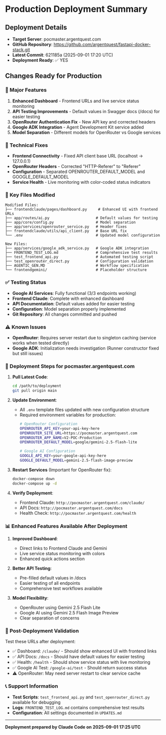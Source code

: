 # Production Deployment Summary

## Deployment Details
- **Target Server**: pocmaster.argentquest.com
- **GitHub Repository**: https://github.com/argentquest/fastapi-docker-stack.git
- **Latest Commit**: 621185a (2025-09-01 17:20 UTC)
- **Deployment Ready**: ✅ YES

## Changes Ready for Production

### 🎯 Major Features
1. **Enhanced Dashboard** - Frontend URLs and live service status monitoring
2. **API Testing Improvements** - Default values in Swagger docs (/docs) for easier testing  
3. **OpenRouter Authentication Fix** - New API key and corrected headers
4. **Google ADK Integration** - Agent Development Kit service added
5. **Model Separation** - Different models for OpenRouter vs Google services

### 🔧 Technical Fixes
- **Frontend Connectivity** - Fixed API client base URL (localhost → 127.0.0.1)
- **OpenRouter Headers** - Corrected "HTTP-Referer" to "Referer"
- **Configuration** - Separated OPENROUTER_DEFAULT_MODEL and GOOGLE_DEFAULT_MODEL
- **Service Health** - Live monitoring with color-coded status indicators

### 📁 Key Files Modified
```
Modified Files:
├── frontendclaude/pages/dashboard.py     # Enhanced UI with frontend URLs
├── app/routes/ai.py                     # Default values for testing
├── app/core/config.py                   # Model separation
├── app/services/openrouter_service.py   # Header fixes
├── frontendclaude/utils/api_client.py   # Base URL fix
└── .env                                 # Updated model configuration

New Files:
├── app/services/google_adk_service.py   # Google ADK integration
├── FRONTEND_TEST_LOG.md                 # Comprehensive test results
├── test_frontend_api.py                 # Automated testing script
├── test_openrouter_direct.py            # Configuration validation
├── AGENTIC_GEN.MD                       # Workflow specification
└── frontendgemini/                      # Placeholder structure
```

### ✅ Testing Status
- **Google AI Services**: Fully functional (3/3 endpoints working)
- **Frontend Claude**: Complete with enhanced dashboard
- **API Documentation**: Default values added for easier testing
- **Configuration**: Model separation properly implemented
- **Git Repository**: All changes committed and pushed

### ⚠️ Known Issues
- **OpenRouter**: Requires server restart due to singleton caching (service works when tested directly)
- **Google ADK**: Initialization needs investigation (Runner constructor fixed but still issues)

### 🚀 Deployment Steps for pocmaster.argentquest.com

1. **Pull Latest Code**:
   ```bash
   cd /path/to/deployment
   git pull origin main
   ```

2. **Update Environment**:
   - All `.env` template files updated with new configuration structure
   - Required environment variables for production:
     ```bash
     # OpenRouter Configuration
     OPENROUTER_API_KEY=your-api-key-here
     OPENROUTER_SITE_URL=https://pocmaster.argentquest.com
     OPENROUTER_APP_NAME=V2-POC-Production
     OPENROUTER_DEFAULT_MODEL=google/gemini-2.5-flash-lite
     
     # Google AI Configuration  
     GOOGLE_API_KEY=your-google-api-key-here
     GOOGLE_DEFAULT_MODEL=gemini-2.5-flash-image-preview
     ```

3. **Restart Services** (Important for OpenRouter fix):
   ```bash
   docker-compose down
   docker-compose up -d
   ```

4. **Verify Deployment**:
   - Frontend Claude: `http://pocmaster.argentquest.com/claude/`
   - API Docs: `http://pocmaster.argentquest.com/docs`
   - Health Check: `http://pocmaster.argentquest.com/health`

### 📊 Enhanced Features Available After Deployment

1. **Improved Dashboard**:
   - Direct links to Frontend Claude and Gemini
   - Live service status monitoring with colors
   - Enhanced quick actions section

2. **Better API Testing**:
   - Pre-filled default values in /docs
   - Easier testing of all endpoints
   - Comprehensive test workflows available

3. **Model Flexibility**:
   - OpenRouter using Gemini 2.5 Flash Lite
   - Google AI using Gemini 2.5 Flash Image Preview
   - Clear separation of concerns

### 🔄 Post-Deployment Validation

Test these URLs after deployment:
- ✅ Dashboard: `/claude/` - Should show enhanced UI with frontend links
- ✅ API Docs: `/docs` - Should have default values for easier testing
- ✅ Health: `/health` - Should show service status with live monitoring
- ✅ Google AI Test: `/google-ai/test` - Should return success status
- ⚠️ OpenRouter: May need server restart to clear service cache

### 📞 Support Information
- **Test Scripts**: `test_frontend_api.py` and `test_openrouter_direct.py` available for debugging
- **Logs**: `FRONTEND_TEST_LOG.md` contains comprehensive test results
- **Configuration**: All settings documented in `UPDATES.md`

---
**Deployment prepared by Claude Code on 2025-09-01 17:25 UTC**